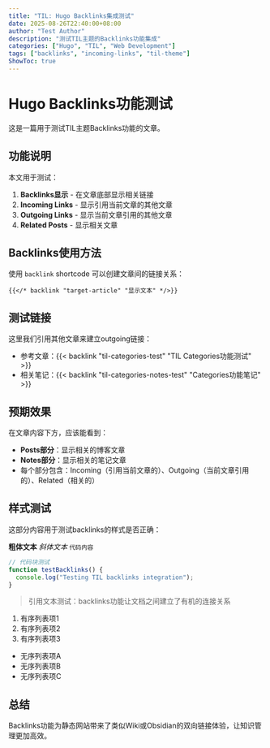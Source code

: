 ```yaml
---
title: "TIL: Hugo Backlinks集成测试"
date: 2025-08-26T22:40:00+08:00
author: "Test Author"
description: "测试TIL主题的Backlinks功能集成"
categories: ["Hugo", "TIL", "Web Development"]
tags: ["backlinks", "incoming-links", "til-theme"]
ShowToc: true
---
```


# Hugo Backlinks功能测试

这是一篇用于测试TIL主题Backlinks功能的文章。

## 功能说明

本文用于测试：
1. **Backlinks显示** - 在文章底部显示相关链接
2. **Incoming Links** - 显示引用当前文章的其他文章
3. **Outgoing Links** - 显示当前文章引用的其他文章  
4. **Related Posts** - 显示相关文章

## Backlinks使用方法

使用 `backlink` shortcode 可以创建文章间的链接关系：

```hugo
{{</* backlink "target-article" "显示文本" */>}}
```

## 测试链接

这里我们引用其他文章来建立outgoing链接：

- 参考文章：{{< backlink "til-categories-test" "TIL Categories功能测试" >}}
- 相关笔记：{{< backlink "til-categories-notes-test" "Categories功能笔记" >}}

## 预期效果

在文章内容下方，应该能看到：
- **Posts部分**：显示相关的博客文章
- **Notes部分**：显示相关的笔记文章
- 每个部分包含：Incoming（引用当前文章的）、Outgoing（当前文章引用的）、Related（相关的）

## 样式测试

这部分内容用于测试backlinks的样式是否正确：

**粗体文本** *斜体文本* `代码内容`

```javascript
// 代码块测试
function testBacklinks() {
  console.log("Testing TIL backlinks integration");
}
```

> 引用文本测试：backlinks功能让文档之间建立了有机的连接关系

1. 有序列表项1
2. 有序列表项2  
3. 有序列表项3

- 无序列表项A
- 无序列表项B
- 无序列表项C

## 总结

Backlinks功能为静态网站带来了类似Wiki或Obsidian的双向链接体验，让知识管理更加高效。
